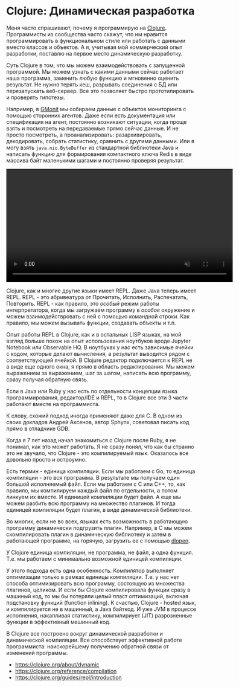 # Clojure: Динамическая разработка

Меня часто спрашивают, почему я программирую на [Clojure](https://clojure.org).
Программисты из сообщества часто скажут,
что им нравится программировать в функциональном стиле или работать с данными вместо классов и объектов.
А я, учитывая мой коммерческий опыт разработки, поставлю на первое место динамическую разработку.

Суть Clojure в том, что мы можем взаимодействовать с запущенной программой.
Мы можем узнать с какими данными сейчас работает наша программа,
заменить любую функцию и мгновенно оценить результат.
Не нужно терять кеш, разрывать соединения с БД или перезапускать веб-сервер.
Все это позволяет быстро прототипировать и проверять гипотезы.

Например, в [GMonit](https://gmonit.ru) мы собираем данные с объектов мониторинга с помощью сторонних агентов.
Даже если есть документация или спецификация на агент, постоянно возникают ситуации, когда
проще взять и посмотреть на передаваемые прямо сейчас данные. И не просто посмотреть, а проанализировать:
разархивировать, декодировать, собрать статистику, сравнить с другими данными.
Или я могу взять `java.nio.ByteBuffer` из стандартной библиотеки Java и написать функцию
для формирования компактного ключа Redis в виде массива байт маленькими шагами и постоянно проверяя результат.

<video  src="repl.webm" height="300" muted autoplay loop></video>

Clojure, как и многие другие языки имеет REPL. Даже Java теперь имеет REPL.
REPL - это абривеатура от Прочитать, Исполнить, Распечатать, Повторить.
REPL - как правило, это _особый_ режим работы интерпретатора,
когда мы загружаем программу в _особое_ окружение и можем взаимодействровать с ней с помощью командной строки.
Как правило, мы можем вызывать функции, создавать объекты и т.п.

Опыт работы REPL в Clojure, как и в остальных LISP языках, на мой взгляд больше похож на опыт использования ноутбуков вроде Jupyter Notebook или Observable HQ.
В ноутбуках у нас есть зависимые ячейки с кодом, которые делают вычисления, а результат выводится рядом с соответствующей ячейкой.
В Clojure редактор подключается к REPL не в виде еще одного окна, я прямо в область редактирования.
Мы можем выражением за выражением, шаг за шагом, написать всю программу, сразу получая обратную связь.

Если в Java или Ruby у нас есть по отдельности концепции языка программирования, редактор/IDE и REPL,
то в Clojure все эти 3 части работают вместе на программиста.

К слову, схожий подход иногда применяют даже для C.
В одном из своих докладов Андрей Аксенов, автор Sphynx,
советовал писать код прямо в отладчике GDB.

Когда я 7 лет назад начал знакомиться с Clojure после Ruby, я не понимал, как это может работать.
Я не сразу понял, что как бы странно это не звучало, что Clojure - это компилируемый язык.
Оказалось все довольно просто и остроумно.

Есть термин - единица компиляции. Если мы работаем с Go, то единица компиляции - это вся программа.
В результате мы получаем один большой исполняемый файл.
Если мы работаем с C или C++, то, как правило, мы компилируем каждый файл по отдельности,
а потом линкуем их вместе. И единицей компиляции будет файл.
А еще мы можем разбить всю программу на множество плагинов. И тогда единицей компиляции будет плагин,
в виде динамической библиотеки.

Во многих, если не во всех, языках есть возможность в работающую программу динамически подгрузить плагин.
Например, в C мы можем скомпилировать плагин в динамическую библиотеку и затем
в работающей программе, на горячую, загрузить ее с помощью [dlopen](https://www.opennet.ru/man.shtml?topic=dlopen&category=3).

У Clojure единица компиляции, не программа, не файл, а одна функция.
Т.е. мы работаем с минимально возможной единицей компиляции.

У этого подхода есть одна особенность. Компилятор выполняет оптимизации только в рамках единицы компиляции.
Т.е. у нас нет способа оптимизировать всю программу, состоящую из множества плагинов, целиком.
И если бы Clojure компилировала функции сразу в машиный код, то мы бы потеряли целый пласт оптимизаций,
включая подстановку функций (function inlining).
К счастью, Clojure - hosted язык, и компилируется не в машинный, а Java байткод.
И уже JVM в процессе исполнения, накапливая статистику, компилириует (JIT) разрозненные функции в эффективный машинный код.

В Clojure все построено вокруг динамической разработки и динамической компиляции.
Все способствует эффективной работе программиста: наискорейшему получению обратной связи от изменений программы.

+ https://clojure.org/about/dynamic
+ https://clojure.org/reference/compilation
+ https://clojure.org/guides/repl/introduction

